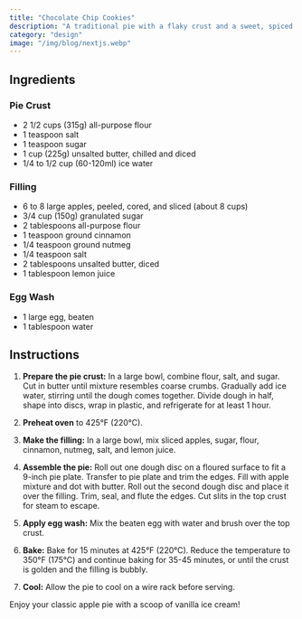 ```yaml
---
title: "Chocolate Chip Cookies"
description: "A traditional pie with a flaky crust and a sweet, spiced apple filling, perfect for any occasion."
category: "design"
image: "/img/blog/nextjs.webp"
---
```


## Ingredients

### Pie Crust

-   2 1/2 cups (315g) all-purpose flour
-   1 teaspoon salt
-   1 teaspoon sugar
-   1 cup (225g) unsalted butter, chilled and diced
-   1/4 to 1/2 cup (60-120ml) ice water

### Filling

-   6 to 8 large apples, peeled, cored, and sliced (about 8 cups)
-   3/4 cup (150g) granulated sugar
-   2 tablespoons all-purpose flour
-   1 teaspoon ground cinnamon
-   1/4 teaspoon ground nutmeg
-   1/4 teaspoon salt
-   2 tablespoons unsalted butter, diced
-   1 tablespoon lemon juice

### Egg Wash

-   1 large egg, beaten
-   1 tablespoon water

## Instructions

1. **Prepare the pie crust:** In a large bowl, combine flour, salt, and sugar. Cut in butter until mixture resembles coarse crumbs. Gradually add ice water, stirring until the dough comes together. Divide dough in half, shape into discs, wrap in plastic, and refrigerate for at least 1 hour.

2. **Preheat oven** to 425°F (220°C).

3. **Make the filling:** In a large bowl, mix sliced apples, sugar, flour, cinnamon, nutmeg, salt, and lemon juice.

4. **Assemble the pie:** Roll out one dough disc on a floured surface to fit a 9-inch pie plate. Transfer to pie plate and trim the edges. Fill with apple mixture and dot with butter. Roll out the second dough disc and place it over the filling. Trim, seal, and flute the edges. Cut slits in the top crust for steam to escape.

5. **Apply egg wash:** Mix the beaten egg with water and brush over the top crust.

6. **Bake:** Bake for 15 minutes at 425°F (220°C). Reduce the temperature to 350°F (175°C) and continue baking for 35-45 minutes, or until the crust is golden and the filling is bubbly.

7. **Cool:** Allow the pie to cool on a wire rack before serving.

Enjoy your classic apple pie with a scoop of vanilla ice cream!
